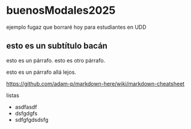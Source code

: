 # buenosModales2025

ejemplo fugaz que borraré hoy para estudiantes en UDD

## esto es un subtítulo bacán

esto es un párrafo.
esto es otro párrafo.

esto es un párrafo allá lejos.

<https://github.com/adam-p/markdown-here/wiki/markdown-cheatsheet>

listas

- asdfasdf
- dsfgdgfs
- sdfgfgdsdsfg
